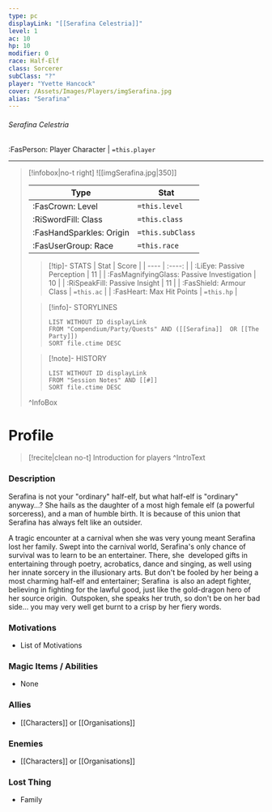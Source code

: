 ```yaml
---
type: pc
displayLink: "[[Serafina Celestria]]"
level: 1
ac: 10
hp: 10
modifier: 0
race: Half-Elf
class: Sorcerer
subClass: "?"
player: "Yvette Hancock"
cover: /Assets/Images/Players/imgSerafina.jpg
alias: "Serafina"
---
```


###### Serafina Celestria
<span class="sub2"> :FasPerson: Player Character | `=this.player` </span>
___
> [!infobox|no-t right]
> ![[imgSerafina.jpg|350]]
>
> | Type | Stat |
> | ---- | ---- |
> | :FasCrown: Level   | `=this.level` |
> | :RiSwordFill: Class |  `=this.class`|
> | :FasHandSparkles: Origin |  `=this.subClass`|
> |  :FasUserGroup: Race |  `=this.race`|
> 
>> [!tip]- STATS
>> | Stat | Score |
>> | ---- | :----: |
>> | :LiEye: Passive Perception | 11 |
>> | :FasMagnifyingGlass: Passive Investigation | 10 |
>> | :RiSpeakFill: Passive Insight | 11 |
>> | :FasShield: Armour Class | `=this.ac` |
>> | :FasHeart: Max Hit Points | `=this.hp` |
>
>> [!info]- STORYLINES
>>```dataview
>>LIST WITHOUT ID displayLink
>>FROM "Compendium/Party/Quests" AND ([[Serafina]]  OR [[The Party]])
>>SORT file.ctime DESC
>
>>[!note]- HISTORY
>>```dataview
>>LIST WITHOUT ID displayLink
>>FROM "Session Notes" AND [[#]]
>>SORT file.ctime DESC
>
>^InfoBox

# Profile

> [!recite|clean no-t]
>	Introduction for players
>^IntroText
	
### Description
Serafina is not your "ordinary" half-elf, but what half-elf is "ordinary" anyway...? She hails as the daughter of a most high female elf (a powerful sorceress), and a man of humble birth. It is because of this union that Serafina has always felt like an outsider. 

A tragic encounter at a carnival when she was very young meant Serafina lost her family. Swept into the carnival world, Serafina's only chance of survival was to learn to be an entertainer. There, she  developed gifts in entertaining through poetry, acrobatics, dance and singing, as well using her innate sorcery in the illusionary arts. But don't be fooled by her being a most charming half-elf and entertainer; Serafina  is also an adept fighter, believing in fighting for the lawful good, just like the gold-dragon hero of her source origin.  Outspoken, she speaks her truth, so don't be on her bad side... you may very well get burnt to a crisp by her fiery words.

### Motivations
- List of Motivations

### Magic Items / Abilities
- None

### Allies
- [[Characters]] or [[Organisations]]

### Enemies
- [[Characters]] or [[Organisations]]

### Lost Thing
- Family
